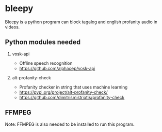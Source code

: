 # bleepy
Bleepy is a python program can block tagalog and english profanity audio in videos.

## Python modules needed
1. vosk-api
   - Offline speech recognition 
   - https://github.com/alphacep/vosk-api

2. alt-profanity-check
   - Profanity checker in string that uses machine learning
   - https://pypi.org/project/alt-profanity-check/
   - https://github.com/dimitrismistriotis/profanity-check

## FFMPEG

Note: FFMPEG is also needed to be installed to run this program.
